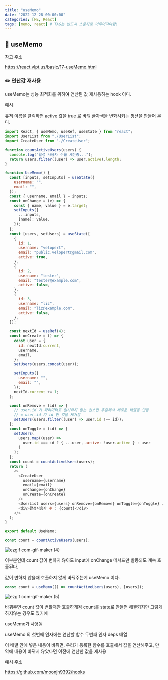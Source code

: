 ```yaml
---
title: "useMemo"
date: "2022-12-28 00:00:00"
categories: [FE, React]
tags: [memo, react] # TAG는 반드시 소문자로 이루어져야함!
---
```


## 📌 useMemo

참고 주소

<a href='https://react.vlpt.us/basic/17-useMemo.html'>https://react.vlpt.us/basic/17-useMemo.html</a>

### ✏️ 연산값 재사용

useMemo는 성능 최적화를 위하여 연산된 값 재사용하는 hook 이다.

예시

유저 이름을 클릭하면 active 값을 true 로 바꿔 글자색을 변화시키는 펑션을 만들어 본다.

```javascript
import React, { useMemo, useRef, useState } from "react";
import UserList from "./UserList";
import CreateUser from "./CreateUser";

function countActiveUsers(users) {
  console.log("활성 사용자 수를 세는중...");
  return users.filter((user) => user.active).length;
}

function UseMemo() {
  const [inputs, setInputs] = useState({
    username: "",
    email: "",
  });
  const { username, email } = inputs;
  const onChange = (e) => {
    const { name, value } = e.target;
    setInputs({
      ...inputs,
      [name]: value,
    });
  };
  const [users, setUsers] = useState([
    {
      id: 1,
      username: "velopert",
      email: "public.velopert@gmail.com",
      active: true,
    },
    {
      id: 2,
      username: "tester",
      email: "tester@example.com",
      active: false,
    },
    {
      id: 3,
      username: "liz",
      email: "liz@example.com",
      active: false,
    },
  ]);

  const nextId = useRef(4);
  const onCreate = () => {
    const user = {
      id: nextId.current,
      username,
      email,
    };
    setUsers(users.concat(user));

    setInputs({
      username: "",
      email: "",
    });
    nextId.current += 1;
  };

  const onRemove = (id) => {
    // user.id 가 파라미터로 일치하지 않는 원소만 추출해서 새로운 배열을 만듬
    // = user.id 가 id 인 것을 제거함
    setUsers(users.filter((user) => user.id !== id));
  };
  const onToggle = (id) => {
    setUsers(
      users.map((user) =>
        user.id === id ? { ...user, active: !user.active } : user
      )
    );
  };
  const count = countActiveUsers(users);
  return (
    <>
      <CreateUser
        username={username}
        email={email}
        onChange={onChange}
        onCreate={onCreate}
      />
      <UserList users={users} onRemove={onRemove} onToggle={onToggle} />
      <div>활성사용자 수 : {count}</div>
    </>
  );
}

export default UseMemo;
```

```javascript
const count = countActiveUsers(users);
```

![ezgif com-gif-maker (4)](https://user-images.githubusercontent.com/45509511/209783808-a787df1d-f389-4578-9988-6268c7c74367.gif)

이부분인데 count 값이 변하지 않아도 input에 onChange 메서드만 발동되도 계속 호출된다.

값이 변하지 않을때 호출하지 않게 바꿔주는게 useMemo 이다.

```javascript
const count = useMemo(() => countActiveUsers(users), [users]);
```

![ezgif com-gif-maker (5)](https://user-images.githubusercontent.com/45509511/209783864-1ad8efe4-5e04-4eca-bffc-b91a589b207d.gif)

바꿔주면 count 값이 변할때만 호출하게됨 count를 state로 만들면 해결되지만 그렇게 하지않는 경우도 있기에

useMemo가 사용됨

useMemo 의 첫번째 인자에는 연산할 함수 두번째 인자 deps 배열

이 배열 안에 넣은 내용이 바뀌면, 우리가 등록한 함수를 호출해서 값을 연산해주고, 만약에 내용이 바뀌지 않았다면 이전에 연산한 값을 재사용

예시 주소

<a href='https://github.com/moonjh9392/hooks'>https://github.com/moonjh9392/hooks</a>
